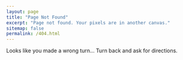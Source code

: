 ```yaml
---
layout: page
title: "Page Not Found"
excerpt: "Page not found. Your pixels are in another canvas."
sitemap: false
permalink: /404.html
---
```


Looks like you made a wrong turn...  Turn back and ask for directions.

<script type="text/javascript">
  var GOOG_FIXURL_LANG = 'en';
  var GOOG_FIXURL_SITE = '{{ site.url }}'
</script>
<script type="text/javascript"
  src="//linkhelp.clients.google.com/tbproxy/lh/wm/fixurl.js">
</script>
